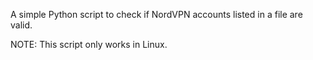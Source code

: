 A simple Python script to check if NordVPN accounts listed in a file are valid.

NOTE: This script only works in Linux.
